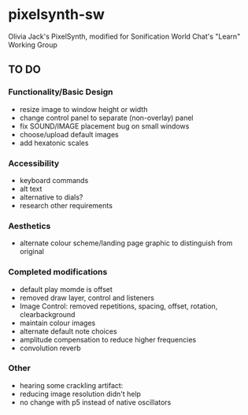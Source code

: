 # pixelsynth-sw
Olivia Jack's PixelSynth, modified for Sonification World Chat's "Learn" Working Group


## TO DO

### Functionality/Basic Design
* resize image to window height or width
* change control panel to separate (non-overlay) panel
* fix SOUND/IMAGE placement bug on small windows
* choose/upload default images
* add hexatonic scales

### Accessibility
* keyboard commands
* alt text
* alternative to dials?
* research other requirements


### Aesthetics
* alternate colour scheme/landing page graphic to distinguish from original


### Completed modifications
* default play momde is offset
* removed draw layer, control and listeners
* Image Control: removed repetitions, spacing, offset, rotation, clearbackground
* maintain colour images
* alternate default note choices
* amplitude compensation to reduce higher frequencies
* convolution reverb


### Other
* hearing some crackling artifact:
 * reducing image resolution didn't help
 * no change with p5 instead of native oscillators
